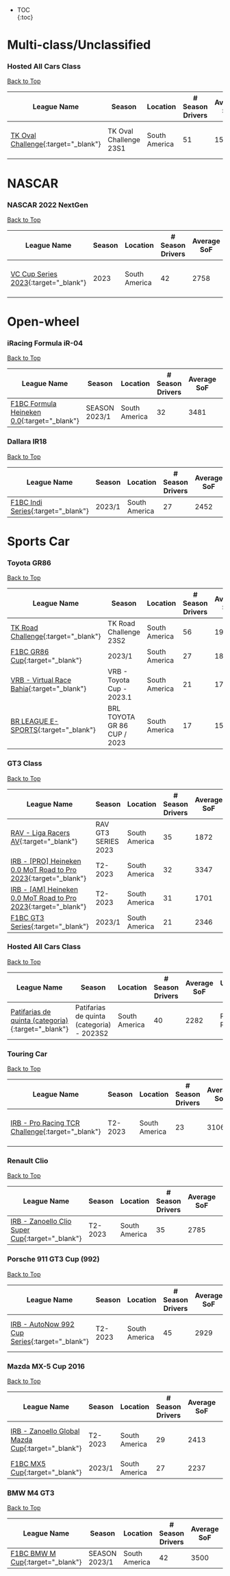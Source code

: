 * TOC  
{:toc}

# Multi-class/Unclassified

### Hosted All Cars Class

[Back to Top](#)  

|                                                  League Name                                                 |        Season        |   Location  |# Season Drivers|Average SoF|         Upcoming Race        |        New York       |         London        |         Sydney         |
|--------------------------------------------------------------------------------------------------------------|----------------------|-------------|----------------|-----------|------------------------------|-----------------------|-----------------------|------------------------|
|[TK Oval Challenge](https://members.iracing.com/membersite/member/LeagueView.do?league=9547){:target="_blank"}|TK Oval Challenge 23S1|South America|       51       |    1536   |Daytona International Speedway|Mon, May 01 05:50PM EDT|Mon, May 01 10:50PM BST|Tue, May 02 07:50AM AEST|

# NASCAR

### NASCAR 2022 NextGen

[Back to Top](#)  

|                                                  League Name                                                  |Season|   Location  |# Season Drivers|Average SoF|    Upcoming Race   |        New York       |         London        |         Sydney         |
|---------------------------------------------------------------------------------------------------------------|------|-------------|----------------|-----------|--------------------|-----------------------|-----------------------|------------------------|
|[VC Cup Series 2023](https://members.iracing.com/membersite/member/LeagueView.do?league=2982){:target="_blank"}| 2023 |South America|       42       |    2758   |Dover Motor Speedway|Mon, May 01 06:00PM EDT|Mon, May 01 11:00PM BST|Tue, May 02 08:00AM AEST|

# Open-wheel

### iRacing Formula iR-04

[Back to Top](#)  

|                                                      League Name                                                      |    Season   |   Location  |# Season Drivers|Average SoF|Upcoming Race|New York|London|Sydney|
|-----------------------------------------------------------------------------------------------------------------------|-------------|-------------|----------------|-----------|-------------|--------|------|------|
|[F1BC Formula Heineken 0\.0](https://members.iracing.com/membersite/member/LeagueView.do?league=8629){:target="_blank"}|SEASON 2023/1|South America|       32       |    3481   |             |        |      |      |

### Dallara IR18

[Back to Top](#)  

|                                                 League Name                                                 |Season|   Location  |# Season Drivers|Average SoF|Upcoming Race|New York|London|Sydney|
|-------------------------------------------------------------------------------------------------------------|------|-------------|----------------|-----------|-------------|--------|------|------|
|[F1BC Indi Series](https://members.iracing.com/membersite/member/LeagueView.do?league=9335){:target="_blank"}|2023/1|South America|       27       |    2452   |             |        |      |      |

# Sports Car

### Toyota GR86

[Back to Top](#)  

|                                                      League Name                                                     |           Season           |   Location  |# Season Drivers|Average SoF|        Upcoming Race       |        New York       |         London        |         Sydney         |
|----------------------------------------------------------------------------------------------------------------------|----------------------------|-------------|----------------|-----------|----------------------------|-----------------------|-----------------------|------------------------|
|    [TK Road Challenge](https://members.iracing.com/membersite/member/LeagueView.do?league=9313){:target="_blank"}    |   TK Road Challenge 23S2   |South America|       56       |    1993   |                            |                       |                       |                        |
|      [F1BC GR86 Cup](https://members.iracing.com/membersite/member/LeagueView.do?league=9338){:target="_blank"}      |           2023/1           |South America|       27       |    1852   |                            |                       |                       |                        |
|[VRB \- Virtual Race Bahia](https://members.iracing.com/membersite/member/LeagueView.do?league=9658){:target="_blank"}|VRB \- Toyota Cup \- 2023\.1|South America|       21       |    1704   |Circuit de Spa-Francorchamps|Tue, May 02 06:00PM EDT|Tue, May 02 11:00PM BST|Wed, May 03 08:00AM AEST|
|   [BR LEAGUE E\-SPORTS](https://members.iracing.com/membersite/member/LeagueView.do?league=8144){:target="_blank"}   | BRL TOYOTA GR 86 CUP / 2023|South America|       17       |    1581   |                            |                       |                       |                        |

### GT3 Class

[Back to Top](#)  

|                                                                  League Name                                                                 |       Season      |   Location  |# Season Drivers|Average SoF|Upcoming Race|New York|London|Sydney|
|----------------------------------------------------------------------------------------------------------------------------------------------|-------------------|-------------|----------------|-----------|-------------|--------|------|------|
|              [RAV \- Liga Racers AV](https://members.iracing.com/membersite/member/LeagueView.do?league=3454){:target="_blank"}              |RAV GT3 SERIES 2023|South America|       35       |    1872   |             |        |      |      |
|[IRB \- \[PRO\] Heineken 0\.0 MoT Road to Pro 2023](https://members.iracing.com/membersite/member/LeagueView.do?league=5022){:target="_blank"}|      T2\-2023     |South America|       32       |    3347   |             |        |      |      |
| [IRB \- \[AM\] Heineken 0\.0 MoT Road to Pro 2023](https://members.iracing.com/membersite/member/LeagueView.do?league=1891){:target="_blank"}|      T2\-2023     |South America|       31       |    1701   |             |        |      |      |
|                 [F1BC GT3 Series](https://members.iracing.com/membersite/member/LeagueView.do?league=9336){:target="_blank"}                 |       2023/1      |South America|       21       |    2346   |             |        |      |      |

### Hosted All Cars Class

[Back to Top](#)  

|                                                          League Name                                                          |                   Season                   |   Location  |# Season Drivers|Average SoF|Upcoming Race|        New York       |         London        |         Sydney         |
|-------------------------------------------------------------------------------------------------------------------------------|--------------------------------------------|-------------|----------------|-----------|-------------|-----------------------|-----------------------|------------------------|
|[Patifarias de quinta \(categoria\)](https://members.iracing.com/membersite/member/LeagueView.do?league=9554){:target="_blank"}|Patifarias de quinta \(categoria\) \- 2023S2|South America|       40       |    2282   |Red Bull Ring|Thu, May 04 06:50PM EDT|Thu, May 04 11:50PM BST|Fri, May 05 08:50AM AEST|

### Touring Car

[Back to Top](#)  

|                                                         League Name                                                        | Season |   Location  |# Season Drivers|Average SoF|Upcoming Race|        New York       |         London        |         Sydney         |
|----------------------------------------------------------------------------------------------------------------------------|--------|-------------|----------------|-----------|-------------|-----------------------|-----------------------|------------------------|
|[IRB \- Pro Racing TCR Challenge](https://members.iracing.com/membersite/member/LeagueView.do?league=2957){:target="_blank"}|T2\-2023|South America|       23       |    3106   | Road Atlanta|Tue, May 02 05:00PM EDT|Tue, May 02 10:00PM BST|Wed, May 03 07:00AM AEST|

### Renault Clio

[Back to Top](#)  

|                                                        League Name                                                        | Season |   Location  |# Season Drivers|Average SoF|Upcoming Race|New York|London|Sydney|
|---------------------------------------------------------------------------------------------------------------------------|--------|-------------|----------------|-----------|-------------|--------|------|------|
|[IRB \- Zanoello Clio Super Cup](https://members.iracing.com/membersite/member/LeagueView.do?league=1397){:target="_blank"}|T2\-2023|South America|       35       |    2785   |             |        |      |      |

### Porsche 911 GT3 Cup (992)

[Back to Top](#)  

|                                                       League Name                                                       | Season |   Location  |# Season Drivers|Average SoF|        Upcoming Race        |        New York       |         London        |         Sydney         |
|-------------------------------------------------------------------------------------------------------------------------|--------|-------------|----------------|-----------|-----------------------------|-----------------------|-----------------------|------------------------|
|[IRB \- AutoNow 992 Cup Series](https://members.iracing.com/membersite/member/LeagueView.do?league=732){:target="_blank"}|T2\-2023|South America|       45       |    2929   |Circuit des 24 Heures du Mans|Mon, May 01 05:00PM EDT|Mon, May 01 10:00PM BST|Tue, May 02 07:00AM AEST|

### Mazda MX-5 Cup 2016

[Back to Top](#)  

|                                                         League Name                                                         | Season |   Location  |# Season Drivers|Average SoF|  Upcoming Race  |        New York       |         London        |         Sydney         |
|-----------------------------------------------------------------------------------------------------------------------------|--------|-------------|----------------|-----------|-----------------|-----------------------|-----------------------|------------------------|
|[IRB \- Zanoello Global Mazda Cup](https://members.iracing.com/membersite/member/LeagueView.do?league=3090){:target="_blank"}|T2\-2023|South America|       29       |    2413   |Oran Park Raceway|Wed, May 03 05:00PM EDT|Wed, May 03 10:00PM BST|Thu, May 04 07:00AM AEST|
|          [F1BC MX5 Cup](https://members.iracing.com/membersite/member/LeagueView.do?league=9337){:target="_blank"}          | 2023/1 |South America|       27       |    2237   |                 |                       |                       |                        |

### BMW M4 GT3

[Back to Top](#)  

|                                                League Name                                                |    Season   |   Location  |# Season Drivers|Average SoF|Upcoming Race|New York|London|Sydney|
|-----------------------------------------------------------------------------------------------------------|-------------|-------------|----------------|-----------|-------------|--------|------|------|
|[F1BC BMW M Cup](https://members.iracing.com/membersite/member/LeagueView.do?league=6939){:target="_blank"}|SEASON 2023/1|South America|       42       |    3500   |             |        |      |      |

